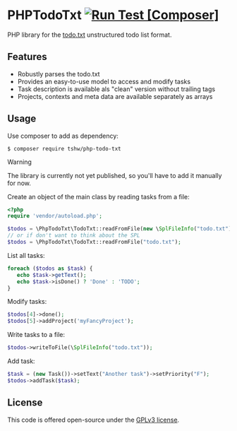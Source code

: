 # PHPTodoTxt [![Run Test [Composer]](https://github.com/Tar-Minyatur/PhpTodoTxt/actions/workflows/php.yml/badge.svg)](https://github.com/Tar-Minyatur/PhpTodoTxt/actions/workflows/php.yml)

PHP library for the [todo.txt](http://todotxt.org/) unstructured todo list format.

## Features

* Robustly parses the todo.txt
* Provides an easy-to-use model to access and modify tasks
* Task description is available als "clean" version without trailing tags
* Projects, contexts and meta data are available separately as arrays

## Usage

Use composer to add as dependency:

    $ composer require tshw/php-todo-txt

> [!WARNING]
> The library is currently not yet published, so you'll have to add it manually for now.

Create an object of the main class by reading tasks from a file:

```php
<?php
require 'vendor/autoload.php';

$todos = \PhpTodoTxt\TodoTxt::readFromFile(new \SplFileInfo("todo.txt"));
// or if don't want to think about the SPL
$todos = \PhpTodoTxt\TodoTxt::readFromFile("todo.txt");
```

List all tasks:

```php
foreach ($todos as $task) {
   echo $task->getText();
   echo $task->isDone() ? 'Done' : 'TODO';
}
```

Modify tasks:

```php
$todos[4]->done();
$todos[5]->addProject('myFancyProject'); 
```

Write tasks to a file:

```php
$todos->writeToFile(\SplFileInfo("todo.txt"));
```

Add task:

```php
$task = (new Task())->setText("Another task")->setPriority("F");
$todos->addTask($task);
```

## License

This code is offered open-source under the [GPLv3 license](LICENSE).
